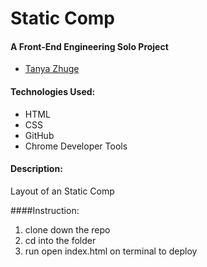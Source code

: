 # Static Comp
#### A Front-End Engineering Solo Project
- [Tanya Zhuge](https://github.com/tanyazhuge)

#### Technologies Used:
- HTML
- CSS
- GitHub
- Chrome Developer Tools

#### Description:
Layout of an Static Comp

####Instruction:
1. clone down the repo
2. cd into the folder
3. run open index.html on terminal to deploy

